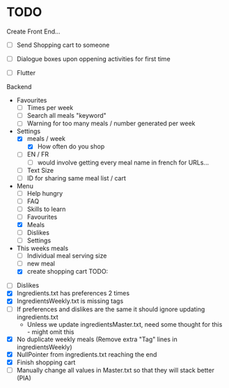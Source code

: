 # TODO
   Create Front End...
   - [ ]  Send Shopping  cart to someone
   - [ ]  Dialogue boxes upon oppening activities for first time
   - [ ]  Flutter

    
 Backend
- Favourites 
    - [ ]  Times per week
    - [ ]  Search all meals "keyword"
    - [ ]  Warning for too many meals / number generated per week
- Settings
    - [x]  meals / week
        - [x]  How often do you shop
    - [ ]  EN / FR
        - [ ]  would involve getting every meal name in french for URLs...
    - [ ]  Text Size
    - [ ]  ID for sharing same meal list / cart
- Menu 
    - [ ]  Help hungry
    - [ ]  FAQ
    - [ ]  Skills to learn
    - [ ]  Favourites
    - [x]  Meals
    - [ ]  Dislikes
    - [ ]  Settings
- This weeks meals
    - [ ]  Individual meal serving size
    - [ ]  new meal
    - [x]  create shopping cart
TODO:
- [ ] Dislikes 
- [x] Ingredients.txt has preferences 2 times 
- [x] IngredientsWeekly.txt is missing tags
- [ ] If preferences and dislikes are the same it should ignore updating ingredients.txt
    - Unless we update ingredientsMaster.txt, need some thought for this - might omit this
- [x] No duplicate weekly meals (Remove extra "Tag" lines in ingredientsWeekly)
- [x] NullPointer from ingredients.txt reaching the end
- [x] Finish shopping cart
- [ ] Manually change all values in Master.txt so that they will stack better (PIA)